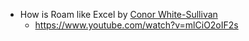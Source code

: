 - How is Roam like Excel by [Conor White-Sullivan](Conor%20White-Sullivan.md)
    - <https://www.youtube.com/watch?v=mlCiO2oIF2s>